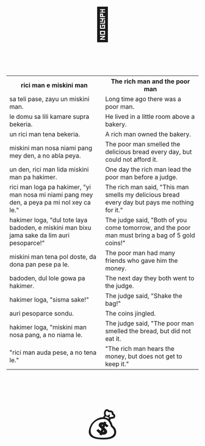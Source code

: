 <p style="font-size:6em;text-align:center;">🍞</p>

<table>
<tr><th>
rici man e miskini man
</th><th>
The rich man and the poor man
</th></tr><tr><td>
sa teli pase, zayu un miskini man.
</td><td>
Long time ago there was a poor man.
</td></tr><tr><td>
le domu sa lili kamare supra bekeria.
</td><td>
He lived in a little room above a bakery.
</td></tr><tr><td>
un rici man tena bekeria.
</td><td>
A rich man owned the bakery.
</td></tr><tr><td>
miskini man nosa niami pang mey den, a no abla peya.
</td><td>
The poor man smelled the delicious bread every day, but could not afford it.
</td></tr><tr><td>
un den, rici man lida miskini man pa hakimer.
</td><td>
One day the rich man lead the poor man before a judge.
</td></tr><tr><td>
rici man loga pa hakimer, "yi man nosa mi niami pang mey den, a peya pa mi nol xey ca le."
</td><td>
The rich man said, "This man smells my delicious bread every day but pays me nothing for it."
</td></tr><tr><td>
hakimer loga, "dul tote laya badoden, e miskini man bixu jama sake da lim auri pesoparce!"
</td><td>
The judge said, "Both of you come tomorrow, and the poor man must bring a bag of 5 gold coins!"
</td></tr><tr><td>
miskini man tena pol doste, da dona pan pese pa le.
</td><td>
The poor man had many friends who gave him the money.
</td></tr><tr><td>
badoden, dul lole gowa pa hakimer.
</td><td>
The next day they both went to the judge.
</td></tr><tr><td>
hakimer loga, "sisma sake!"
</td><td>
The judge said, "Shake the bag!"
</td></tr><tr><td>
auri pesoparce sondu.
</td><td>
The coins jingled.
</td></tr><tr><td>
hakimer loga, "miskini man nosa pang, a no niama le.
</td><td>
The judge said, "The poor man smelled the bread, but did not eat it.
</td></tr><tr><td>
"rici man auda pese, a no tena le."
</td><td>
"The rich man hears the money, but does not get to keep it."
</td></tr>
</table>

<p style="font-size:6em;text-align:center;">💰</p>

